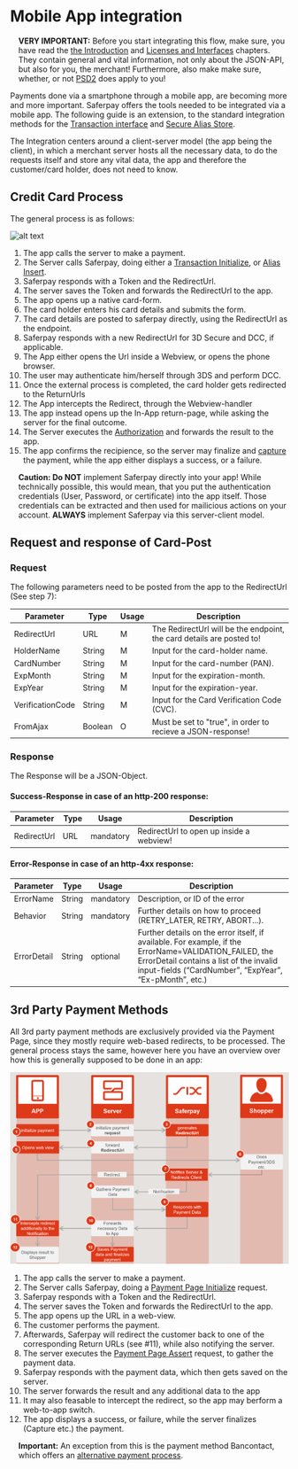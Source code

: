 # Mobile App integration

<div class="warning" style="min-height: 75px;">
  <span class="glyphicon glyphicon-exclamation-sign" style="color: rgb(240, 169, 43);font-size: 55px;float: left;height: 75px;margin-right: 15px;margin-top: 0px;"></span>
  <p><strong>VERY IMPORTANT:</strong> Before you start integrating this flow, make sure, you have read the <a target="_blank" href="index.html">the Introduction</a> and <a target="_blank" href="interfaces.html">Licenses and Interfaces</a> chapters. They contain general and vital information, not only about the JSON-API, but also for you, the merchant! Furthermore, also make make sure, whether, or not <a href="psd2.html">PSD2</a> does apply to you!</p>
</div>

Payments done via a smartphone through a mobile app, are becoming more and more important.
Saferpay offers the tools needed to be integrated via a mobile app.
The following guide is an extension, to the standard integration methods for the [Transaction interface](https://saferpay.github.io/sndbx/Integration_trx.html) and [Secure Alias Store](https://saferpay.github.io/sndbx/scd.html#scd-sa).

The Integration centers around a client-server model (the app being the client), in which a merchant server hosts all the necessary data, to do the requests itself and store any vital data, the app and therefore the customer/card holder, does not need to know.


## <a name="mobile-cardprocess"></a>Credit Card Process

The general process is as follows:

![alt text](https://raw.githubusercontent.com/saferpay/sndbx/master/images/App-Integration2.png "App-Integration Process")

1. The app calls the server to make a payment.
2. The Server calls Saferpay, doing either a [Transaction Initialize](https://saferpay.github.io/jsonapi/index.html#Payment_v1_Transaction_Initialize), or [Alias Insert](https://saferpay.github.io/jsonapi/index.html#Payment_v1_Transaction_Initialize).
3. Saferpay responds with a Token and the RedirectUrl.
4. The server saves the Token and forwards the RedirectUrl to the app.
5. The app opens up a native card-form.
6. The card holder enters his card details and submits the form.
7. The card details are posted to saferpay directly, using the RedirectUrl as the endpoint.
8. Saferpay responds with a new RedirectUrl for 3D Secure and DCC, if applicable.
9. The App either opens the Url inside a Webview, or opens the phone browser. 
10. The user may authenticate him/herself through 3DS and perform DCC.
11. Once the external process is completed, the card holder gets redirected to the ReturnUrls
12. The App intercepts the Redirect, through the Webview-handler 
13. The app instead opens up the In-App return-page, while asking the server for the final outcome.
14. The Server executes the [Authorization](https://saferpay.github.io/jsonapi/index.html#Payment_v1_Transaction_Authorize) and forwards the result to the app.
15. The app confirms the recipience, so the server may finalize and [capture](https://saferpay.github.io/jsonapi/index.html#Payment_v1_Transaction_Capture) the payment, while the app either displays a success, or a failure.

<div class="danger" style="min-height: 75px;">
  <span class="glyphicon glyphicon-remove-sign" style="color: rgb(224, 122, 105);font-size: 55px;height: 75px;float: left;margin-right: 15px;margin-top: 0px;"></span>
  <p>
    <strong>Caution: Do NOT</strong> implement Saferpay directly into your app! While technically possible, this would mean, that you put the authentication credentials (User, Password, or certificate) into the app itself. Those credentials can be extracted and then used for mailicious actions on your account. <strong>ALWAYS</strong> implement Saferpay via this server-client model. 
  </p>
</div>

## Request and response of Card-Post

### Request
The following parameters need to be posted from the app to the RedirectUrl (See step 7):

<table class="table table-striped table-hover">
  <thead>
    <tr>
      <th>Parameter</th>
      <th class="text-center">Type</th>
      <th class="text-center">Usage</th>
      <th class="text-center">Description</th>
    </tr>
  </thead>
  <tbody>
    <tr>
      <td style="width: 15%;">RedirectUrl</td>
      <td class="text-center" style="width: 10%;">URL</span></td>
      <td class="text-center" style="width: 10%;">M</span></td>
      <td>The RedirectUrl will be the endpoint, the card details are posted to!</span></td>     
    </tr>
    <tr>
      <td style="width: 15%;">HolderName</td>
      <td class="text-center" style="width: 10%;">String</span></td>
      <td class="text-center" style="width: 10%;">M</span></td>
      <td>Input for the card-holder name.</span></td>     
    </tr>
    <tr>
      <td style="width: 15%;">CardNumber</td>
      <td class="text-center" style="width: 10%;">String</span></td>
      <td class="text-center" style="width: 10%;">M</span></td>
      <td>Input for the card-number (PAN).</span></td>     
    </tr>
    <tr>
      <td style="width: 15%;">ExpMonth</td>
      <td class="text-center" style="width: 10%;">String</span></td>
      <td class="text-center" style="width: 10%;">M</span></td>
      <td>Input for the expiration-month.</span></td>     
    </tr>
    <tr>
      <td style="width: 15%;">ExpYear</td>
      <td class="text-center" style="width: 10%;">String</span></td>
      <td class="text-center" style="width: 10%;">M</span></td>
      <td>Input for the expiration-year.</span></td>     
    </tr>
    <tr>
      <td style="width: 15%;">VerificationCode</td>
      <td class="text-center" style="width: 10%;">String</span></td>
      <td class="text-center" style="width: 10%;">M</span></td>
      <td>Input for the Card Verification Code (CVC).</span></td>     
    </tr>
    <tr>
      <td style="width: 15%;">FromAjax</td>
      <td class="text-center" style="width: 10%;">Boolean</span></td>
      <td class="text-center" style="width: 10%;">O</span></td>
      <td>Must be set to "true", in order to recieve a JSON-response!</span></td>     
    </tr>
  </tbody>
</table>

### Response
The Response will be a JSON-Object.

#### Success-Response in case of an http-200 response:

<table class="table table-striped table-hover">
  <thead>
    <tr>
      <th>Parameter</th>
      <th class="text-center">Type</th>
      <th class="text-center">Usage</th>
      <th class="text-center">Description</th>
    </tr>
  </thead>
  <tbody>
    <tr>
      <td style="width: 15%;">RedirectUrl</td>
      <td class="text-center" style="width: 10%;">URL</span></td>
      <td class="text-center" style="width: 10%;">mandatory</span></td>
      <td>RedirectUrl to open up inside a webview!</span></td>     
    </tr>
  </tbody>
</table>

#### Error-Response in case of an http-4xx response:

<table class="table table-striped table-hover">
  <thead>
    <tr>
      <th>Parameter</th>
      <th class="text-center">Type</th>
      <th class="text-center">Usage</th>
      <th class="text-center">Description</th>
    </tr>
  </thead>
  <tbody>
    <tr>
      <td style="width: 15%;">ErrorName</td>
      <td class="text-center" style="width: 10%;">String</span></td>
      <td class="text-center" style="width: 10%;">mandatory</span></td>
      <td>Description, or ID of the error</span></td>     
    </tr>
    <tr>
      <td style="width: 15%;">Behavior</td>
      <td class="text-center" style="width: 10%;">String</span></td>
      <td class="text-center" style="width: 10%;">mandatory</span></td>
      <td>Further details on how to proceed (RETRY_LATER, RETRY, ABORT...).</span></td>     
    </tr>
    <tr>
      <td style="width: 15%;">ErrorDetail</td>
      <td class="text-center" style="width: 10%;">String</span></td>
      <td class="text-center" style="width: 10%;">optional</span></td>
      <td>Further details on the error itself, if available. For example, if the ErrorName=VALIDATION_FAILED, the ErrorDetail contains a list of the invalid input-fields (“CardNumber”, “ExpYear”, “Ex-pMonth”, etc.)</span></td>     
    </tr>
  </tbody>
</table>

## <a name="mobile-alterprocess"></a> 3rd Party Payment Methods

All 3rd party payment methods are exclusively provided via the <a hre="Integration_PP.html">Payment Page</a>, since they mostly require web-based redirects, to be processed.
The general process stays the same, however here you have an overview over how this is generally supposed to be done in an app:

![alt text](https://raw.githubusercontent.com/saferpay/sndbx/master/images/mobile_3rd_party.png "App-Integration Process")

1. The app calls the server to make a payment.
2. The Server calls Saferpay, doing a [Payment Page Initialize](https://saferpay.github.io/jsonapi/index.html#Payment_v1_PaymentPage_Initialize) request.
3. Saferpay responds with a Token and the RedirectUrl.
4. The server saves the Token and forwards the RedirectUrl to the app.
5. The app opens up the URL in a web-view.
6. The customer performs the payment.
7. Afterwards, Saferpay will redirect the customer back to one of the corresponding Return URLs (see #11), while also notifying the server.
8. The server executes the [Payment Page Assert](https://saferpay.github.io/jsonapi/index.html#Payment_v1_PaymentPage_Assert) request, to gather the payment data.
9. Saferpay responds with the payment data, which then gets saved on the server.
10. The server forwards the result and any additional data to the app
11. It may also feasable to intercept the redirect, so the app may berform a web-to-app switch.
12. The app displays a success, or failure, while the server finalizes (Capture etc.) the payment.


<div class="info" style="min-height: 75px;">
  <span class="glyphicon glyphicon-info-sign" style="color: rgb(110, 199, 215);font-size: 55px;height: 75px;float: left;margin-right: 15px;margin-top: 0px;"></span>
  <p>
    <strong>Important:</strong> An exception from this is the payment method Bancontact, which offers an <a href="bancontact.html#bancontact-directmode">alternative payment process</a>.
  </p>
</div>
